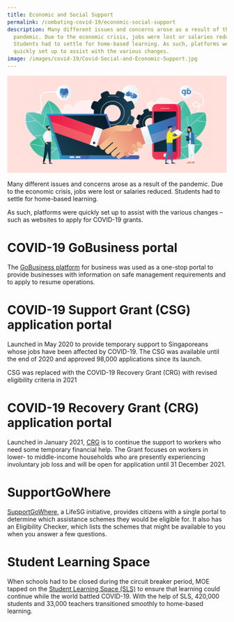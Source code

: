 ```yaml
---
title: Economic and Social Support
permalink: /combating-covid-19/economic-social-support
description: Many different issues and concerns arose as a result of the
  pandemic. Due to the economic crisis, jobs were lost or salaries reduced.
  Students had to settle for home-based learning. As such, platforms were
  quickly set up to assist with the various changes.
image: /images/covid-19/Covid-Social-and-Economic-Support.jpg
---
```

![Economic and Social Support](/images/covid-19/Covid-Social-and-Economic-Support.jpg)

Many different issues and concerns arose as a result of the pandemic. Due to the economic crisis, jobs were lost or salaries reduced. Students had to settle for home-based learning.

As such, platforms were quickly set up to assist with the various changes – such as websites to apply for COVID-19 grants.

# COVID-19 GoBusiness portal

The [GoBusiness platform](https://gobusiness.gov.sg/) for business was used as a one-stop portal to provide businesses with information on safe management requirements and to apply to resume operations.

# COVID-19 Support Grant (CSG) application portal

Launched in May 2020 to provide temporary support to Singaporeans whose jobs have been affected by COVID-19. The CSG was available until the end of 2020 and approved 98,000 applications since its launch.

CSG was replaced with the COVID-19 Recovery Grant (CRG) with revised eligibility criteria in 2021

# COVID-19 Recovery Grant (CRG) application portal

Launched in January 2021, [CRG](https://msf-csg.gov.sg/preinstruction/crg) is to continue the support to workers who need some temporary financial help. The Grant focuses on workers in lower- to middle-income households who are presently experiencing involuntary job loss and will be open for application until 31 December 2021.

# SupportGoWhere 

[SupportGoWhere](https://supportgowhere.life.gov.sg/), a LifeSG initiative, provides citizens with a single portal to determine which assistance schemes they would be eligible for. It also has an Eligibility Checker, which lists the schemes that might be available to you when you answer a few questions.

# Student Learning Space

When schools had to be closed during the circuit breaker period, MOE tapped on the [Student Learning Space (SLS)](https://www.moe.gov.sg/education-in-sg/student-learning-space) to ensure that learning could continue while the world battled COVID-19. With the help of SLS, 420,000 students and 33,000 teachers transitioned smoothly to home-based learning.